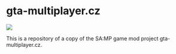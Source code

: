 # gta-multiplayer.cz

<img src="https://www.gta-multiplayer.cz/images/logo2.png"></img>

This is a repository of a copy of the SA:MP game mod project gta-multiplayer.cz.
